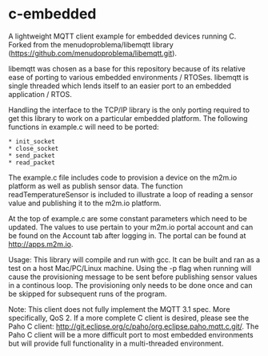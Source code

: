 c-embedded
================

A lightweight MQTT client example for embedded devices running C.  Forked from the menudoproblema/libemqtt library (https://github.com/menudoproblema/libemqtt.git).

libemqtt was chosen as a base for this repository because of its relative ease of porting to various embedded environments / RTOSes.  libemqtt is single threaded which lends itself to an easier port to an embedded application / RTOS.

Handling the interface to the TCP/IP library is the only porting required to get this library to work on a particular embedded platform.  The following functions in example.c will need to be ported:

	* init_socket
	* close_socket
	* send_packet
	* read_packet

The example.c file includes code to provision a device on the m2m.io platform as well as publish sensor data.  The function readTemperatureSensor is included to illustrate a loop of reading a sensor value and publishing it to the m2m.io platform.

At the top of example.c are some constant parameters which need to be updated.  The values to use pertain to your m2m.io portal account and can be found on the Account tab after logging in.  The portal can be found at http://apps.m2m.io.

Usage:  This library will compile and run with gcc.  It can be built and ran as a test on a host Mac/PC/Linux machine.  Using the -p flag when running will cause the provisioning message to be sent before publishing sensor values in a continous loop.  The provisioning only needs to be done once and can be skipped for subsequent runs of the program.

Note:  This client does not fully implement the MQTT 3.1 spec.  More specifically, QoS 2.  If a more complete C client is desired, please see the Paho C client: http://git.eclipse.org/c/paho/org.eclipse.paho.mqtt.c.git/.  The Paho C client will be a more difficult port to most embedded environments but will provide full functionality in a multi-threaded environment.
